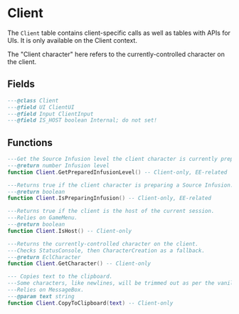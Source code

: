 # Client
The `Client` table contains client-specific calls as well as tables with APIs for UIs. It is only available on the Client context.

The "Client character" here refers to the currently-controlled character on the client.

## Fields
<doc fields="Client">

```lua
---@class Client
---@field UI ClientUI
---@field Input ClientInput
---@field IS_HOST boolean Internal; do not set!
```
</doc>

## Functions
<doc lib="Client">

```lua
---Get the Source Infusion level the client character is currently preparing.
---@return number Infusion level
function Client.GetPreparedInfusionLevel() -- Client-only, EE-related
```
```lua
---Returns true if the client character is preparing a Source Infusion.
---@return boolean
function Client.IsPreparingInfusion() -- Client-only, EE-related
```
```lua
---Returns true if the client is the host of the current session.  
---Relies on GameMenu.
---@return boolean
function Client.IsHost() -- Client-only
```
```lua
---Returns the currently-controlled character on the client.  
---Checks StatusConsole, then CharacterCreation as a fallback.
---@return EclCharacter
function Client.GetCharacter() -- Client-only
```
```lua
--- Copies text to the clipboard.  
---Some characters, like newlines, will be trimmed out as per the vanilla scripting on the swf.
---Relies on MessageBox.
---@param text string
function Client.CopyToClipboard(text) -- Client-only
```
</doc>